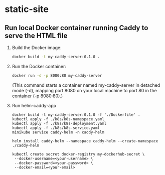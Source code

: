 # static-site

## Run local Docker container running Caddy to serve the HTML file

1. Build the Docker image:
   ```bash
   docker build -t my-caddy-server:0.1.0 .
   ```

2. Run the Docker container:
   ```bash
   docker run -d -p 8080:80 my-caddy-server
   ```
    (This command starts a container named my-caddy-server in detached mode (-d), mapping port 8080 on your local machine to port 80 in the container (-p 8080:80).)

3. Run helm-caddy-app
   ```
   docker build -t my-caddy-server:0.1.0 -f './Dockerfile' .
   kubectl apply -f ./k8s/k8s-namespace.yaml 
   kubectl apply -f ./k8s/k8s-deployment.yaml
   kubectl apply -f ./k8s/k8s-service.yaml  
   minikube service caddy-helm -n caddy-helm 
   ```
   ```
   helm install caddy-helm --namespace caddy-helm --create-namespace ./caddy-helm
   ```
   ```
   kubectl create secret docker-registry my-dockerhub-secret \
    --docker-username=<your-username> \
    --docker-password=<your-password> \
    --docker-email=<your-email>
  ```